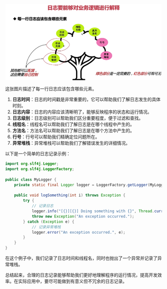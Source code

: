 ![alt text](image-44.png)

这张图片描述了每一行日志应该包含哪些元素。

1. **日志时间**：日志的时间戳是非常重要的，它可以帮助我们了解日志发生的具体时刻。
2. **日志内容**：日志的内容应该清晰明了，能够反映程序的状态和运行情况。
3. **日志级别**：日志级别可以帮助我们区分重要程度，便于过滤和查找。
4. **线程名**：线程名可以帮助我们了解日志是在哪个线程中产生的。
5. **方法名**：方法名可以帮助我们了解日志是在哪个方法中产生的。
6. **行号**：行号可以帮助我们精确定位问题所在。
7. **异常堆栈**：异常堆栈可以帮助我们了解错误发生的详细情况。

以下是一个简单的日志记录示例：

```java
import org.slf4j.Logger;
import org.slf4j.LoggerFactory;

public class MyLogger {
    private static final Logger logger = LoggerFactory.getLogger(MyLogger.class);

    public void logSomething(int i) throws Exception {
        try {
            // 记录日志
            logger.info("[{}][{}] Doing something with {}", Thread.currentThread().getName(), i);
            throw new Exception("An exception occurred.");
        } catch (Exception e) {
            // 记录异常堆栈
            logger.error("An exception occurred.", e);
        }
    }
}
```

在这个例子中，我们记录了日志时间和线程名，同时也抛出了一个异常并记录了异常堆栈。

总结起来，合理的日志记录能够帮助我们更好地理解程序的运行情况，提高开发效率。在实际应用中，要尽可能做到有意义但不冗余的日志记录。
